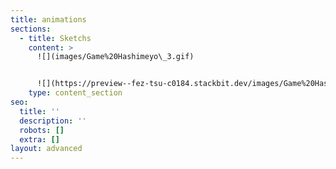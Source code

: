 ```yaml
---
title: animations
sections:
  - title: Sketchs
    content: >
      ![](images/Game%20Hashimeyo\_3.gif)


      ![](https://preview--fez-tsu-c0184.stackbit.dev/images/Game%20Hashimeyo\_3.gif)
    type: content_section
seo:
  title: ''
  description: ''
  robots: []
  extra: []
layout: advanced
---
```

